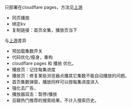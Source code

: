 只部署在cloudflare pages，方法见[上游](https://github.com/LibreSpark/LibreTV)

- 同页播放
- 绑定kv
- 复制链接：首页全集，播放页当下

与[上游](https://github.com/LibreSpark/LibreTV)差异
- 预加载集数开关
- 代码优化/瘦身，重构
- cloudflare pages 和 播放 优化。
- 播放页：记住每集进度
- 播放页：修复某些浏览器点播其它集数不能自动播放的问题。
- 首页集数弹窗，播放同样可以按每集进度进入
- 强化去广告，
- 播放器双击：暂停/播放
- 豆瓣热门推荐的搜索结果，不计入搜索历史。
